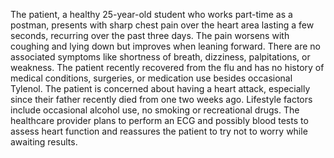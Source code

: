 The patient, a healthy 25-year-old student who works part-time as a postman, presents with sharp chest pain over the heart area lasting a few seconds, recurring over the past three days. The pain worsens with coughing and lying down but improves when leaning forward. There are no associated symptoms like shortness of breath, dizziness, palpitations, or weakness. The patient recently recovered from the flu and has no history of medical conditions, surgeries, or medication use besides occasional Tylenol. The patient is concerned about having a heart attack, especially since their father recently died from one two weeks ago. Lifestyle factors include occasional alcohol use, no smoking or recreational drugs. The healthcare provider plans to perform an ECG and possibly blood tests to assess heart function and reassures the patient to try not to worry while awaiting results.